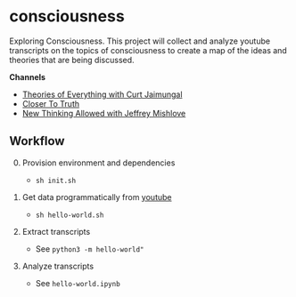 # consciousness

Exploring Consciousness.
This project will collect and analyze youtube transcripts on the topics of consciousness to create a map of the ideas and theories that are being discussed.

**Channels**

- [Theories of Everything with Curt Jaimungal](https://www.youtube.com/TheoriesOfEverything)
- [Closer To Truth](https://www.youtube.com/@CloserToTruthTV)
- [New Thinking Allowed with Jeffrey Mishlove](https://www.youtube.com/@NewThinkingAllowed)

## Workflow

0. Provision environment and dependencies

   - `sh init.sh`

1. Get data programmatically from [youtube](https://developers.google.com/youtube/v3/getting-started)

   - `sh hello-world.sh`

2. Extract transcripts

   - See `python3 -m hello-world"`

3. Analyze transcripts

   - See `hello-world.ipynb`
